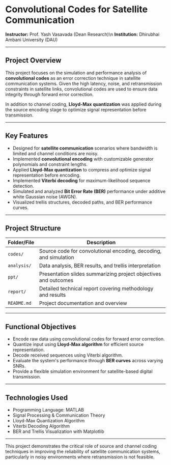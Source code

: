 # Convolutional Codes for Satellite Communication

**Instructor:** Prof. Yash Vasavada (Dean Research)\n
**Institution:** Dhirubhai Ambani University (DAU)  

---

## Project Overview  

This project focuses on the simulation and performance analysis of **convolutional codes** as an error correction technique in satellite communication systems. Given the high latency, noise, and retransmission constraints in satellite links, convolutional codes are used to ensure data integrity through forward error correction.

In addition to channel coding, **Lloyd-Max quantization** was applied during the source encoding stage to optimize signal representation before transmission.

---

## Key Features  

- Designed for **satellite communication** scenarios where bandwidth is limited and channel conditions are noisy.  
- Implemented **convolutional encoding** with customizable generator polynomials and constraint lengths.  
- Applied **Lloyd-Max quantization** to compress and optimize signal representation before encoding.  
- Implemented **Viterbi decoding** for maximum-likelihood sequence detection.  
- Simulated and analyzed **Bit Error Rate (BER)** performance under additive white Gaussian noise (AWGN).  
- Visualized trellis structures, decoded paths, and BER performance curves.  

---

## Project Structure  

| Folder/File      | Description                                                        |
|------------------|--------------------------------------------------------------------|
| `codes/`         | Source code for convolutional encoding, decoding, and simulation    |
| `analysis/`      | Data analysis, BER results, and trellis interpretation             |
| `ppt/`           | Presentation slides summarizing project objectives and outcomes     |
| `report/`        | Detailed technical report covering methodology and results         |
| `README.md`      | Project documentation and overview                                 |

---

## Functional Objectives  

- Encode raw data using convolutional codes for forward error correction.  
- Quantize input using **Lloyd-Max algorithm** for efficient source representation.  
- Decode received sequences using Viterbi algorithm.  
- Evaluate the system's performance through **BER curves** across varying SNRs.  
- Provide a flexible simulation environment for satellite-based digital transmission.

---

## Technologies Used  

- Programming Language: MATLAB
- Signal Processing & Communication Theory  
- Lloyd-Max Quantization Algorithm  
- Viterbi Decoding Algorithm  
- BER and Trellis Visualization with Matplotlib  

---

This project demonstrates the critical role of source and channel coding techniques in improving the reliability of satellite communication systems, particularly in noisy environments where retransmission is not feasible.
